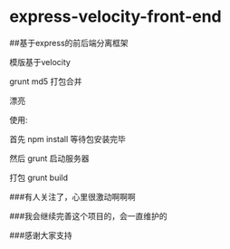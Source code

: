 # express-velocity-front-end

##基于express的前后端分离框架

模版基于velocity

grunt md5 打包合并

漂亮

使用:

首先 npm install 等待包安装完毕

然后 grunt 启动服务器

打包 grunt build

###有人关注了，心里很激动啊啊啊

###我会继续完善这个项目的，会一直维护的

###感谢大家支持